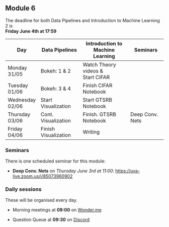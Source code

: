 
## Module 6

The deadline for both Data Pipelines and Introduction to Machine Learning 2 is<br>**Friday June 4th at 17:59**

| Day                | Data Pipelines               | Introduction to<br>Machine Learning | Seminars                    |
| ------------------ | ---------------------------- | ----------------------------------- | --------------------------- |
| Monday<br>31/05    | Bokeh: 1 & 2                 | Watch Theory videos &<br>Start CIFAR |                            |
| Tuesday<br>01/06   | Bokeh: 3 & 4                 | Finish CIFAR Notebook               |                             |
| Wednesday<br>02/06 | Start Visualization          | Start GTSRB Notebook                |                             |
| Thursday<br>03/06  | Cont. Visualization          | Finish. GTSRB Notebook              | Deep Conv. Nets             |
| Friday<br>04/06    | Finish Visualization         | Writing                             |                             |


### Seminars

There is one scheduled seminar for this module:

* **Deep Conv. Nets** on *Thursday June 3rd at 11:00*: <https://uva-live.zoom.us/j/85073960902>

### Daily sessions

These will be organised every day.

* Morning meetings at **09:00** on [Wonder.me](https://www.wonder.me/r?id=c6cdcb4d-7901-44dc-9b9f-fe90898c22a5)

* Question Queue at **09:30** on [Discord](https://discord.gg/y9BVSck5z5)

